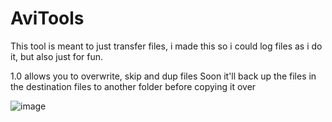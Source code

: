# AviTools
This tool is meant to just transfer files, i made this so i could log files as i do it, but also just for fun.


1.0
allows you to overwrite, skip and dup files
Soon it'll back up the files in the destination files to another folder before copying it over

![image](https://user-images.githubusercontent.com/59033172/155847949-fb8f733a-ad19-4d9f-b9b6-2ebbf4ebd93e.png)
